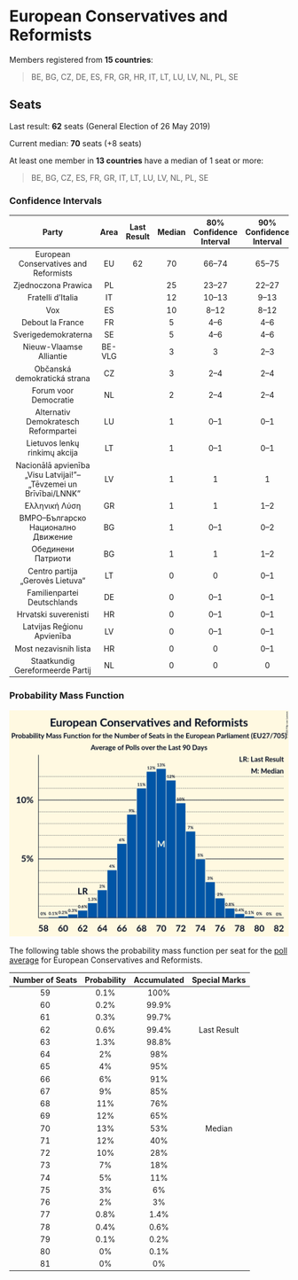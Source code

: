 # European Conservatives and Reformists

Members registered from **15 countries**:

> BE, BG, CZ, DE, ES, FR, GR, HR, IT, LT, LU, LV, NL, PL, SE

## Seats

Last result: **62** seats (General Election of 26 May 2019)

Current median: **70** seats (+8 seats)

At least one member in **13 countries** have a median of 1 seat or more:

> BE, BG, CZ, ES, FR, GR, IT, LT, LU, LV, NL, PL, SE

### Confidence Intervals

| Party | Area | Last Result | Median | 80% Confidence Interval | 90% Confidence Interval | 95% Confidence Interval | 99% Confidence Interval |
|:-----:|:----:|:-----------:|:------:|:-----------------------:|:-----------------------:|:-----------------------:|:-----------------------:|
| European Conservatives and Reformists | EU | 62 | 70 | 66–74 | 65–75 | 64–76 | 61–78 |
| Zjednoczona Prawica | PL | | 25 | 23–27 | 22–27 | 22–28 | 22–28 |
| Fratelli d’Italia | IT | | 12 | 10–13 | 9–13 | 9–14 | 9–14 |
| Vox | ES | | 10 | 8–12 | 8–12 | 8–12 | 7–13 |
| Debout la France | FR | | 5 | 4–6 | 4–6 | 0–6 | 0–7 |
| Sverigedemokraterna | SE | | 5 | 4–6 | 4–6 | 4–6 | 4–6 |
| Nieuw-Vlaamse Alliantie | BE-VLG | | 3 | 3 | 2–3 | 2–3 | 2–3 |
| Občanská demokratická strana | CZ | | 3 | 2–4 | 2–4 | 2–4 | 2–5 |
| Forum voor Democratie | NL | | 2 | 2–4 | 2–4 | 2–4 | 1–4 |
| Alternativ Demokratesch Reformpartei | LU | | 1 | 0–1 | 0–1 | 0–1 | 0–1 |
| Lietuvos lenkų rinkimų akcija | LT | | 1 | 0–1 | 0–1 | 0–1 | 0–1 |
| Nacionālā apvienība „Visu Latvijai!”–„Tēvzemei un Brīvībai/LNNK” | LV | | 1 | 1 | 1 | 1 | 1 |
| Ελληνική Λύση | GR | | 1 | 1 | 1–2 | 1–2 | 1–2 |
| ВМРО–Българско Национално Движение | BG | | 1 | 0–1 | 0–2 | 0–2 | 0–2 |
| Обединени Патриоти | BG | | 1 | 1 | 1–2 | 1–2 | 1–2 |
| Centro partija „Gerovės Lietuva“ | LT | | 0 | 0 | 0–1 | 0–1 | 0–1 |
| Familienpartei Deutschlands | DE | | 0 | 0–1 | 0–1 | 0–1 | 0–1 |
| Hrvatski suverenisti | HR | | 0 | 0–1 | 0–1 | 0–1 | 0–1 |
| Latvijas Reģionu Apvienība | LV | | 0 | 0–1 | 0–1 | 0–1 | 0–1 |
| Most nezavisnih lista | HR | | 0 | 0 | 0–1 | 0–1 | 0–1 |
| Staatkundig Gereformeerde Partij | NL | | 0 | 0 | 0 | 0 | 0–1 |

### Probability Mass Function

![Graph with seats probability mass function not yet produced](average-2020-04-30-seats-pmf-europeanconservativesandreformists.png "Seats Probability Mass Function")

The following table shows the probability mass function per seat for the [poll average](average-2020-04-30.html) for European Conservatives and Reformists.

| Number of Seats | Probability | Accumulated | Special Marks |
|:---------------:|:-----------:|:-----------:|:-------------:|
| 59 | 0.1% | 100% |  |
| 60 | 0.2% | 99.9% |  |
| 61 | 0.3% | 99.7% |  |
| 62 | 0.6% | 99.4% | Last Result |
| 63 | 1.3% | 98.8% |  |
| 64 | 2% | 98% |  |
| 65 | 4% | 95% |  |
| 66 | 6% | 91% |  |
| 67 | 9% | 85% |  |
| 68 | 11% | 76% |  |
| 69 | 12% | 65% |  |
| 70 | 13% | 53% | Median |
| 71 | 12% | 40% |  |
| 72 | 10% | 28% |  |
| 73 | 7% | 18% |  |
| 74 | 5% | 11% |  |
| 75 | 3% | 6% |  |
| 76 | 2% | 3% |  |
| 77 | 0.8% | 1.4% |  |
| 78 | 0.4% | 0.6% |  |
| 79 | 0.1% | 0.2% |  |
| 80 | 0% | 0.1% |  |
| 81 | 0% | 0% |  |


